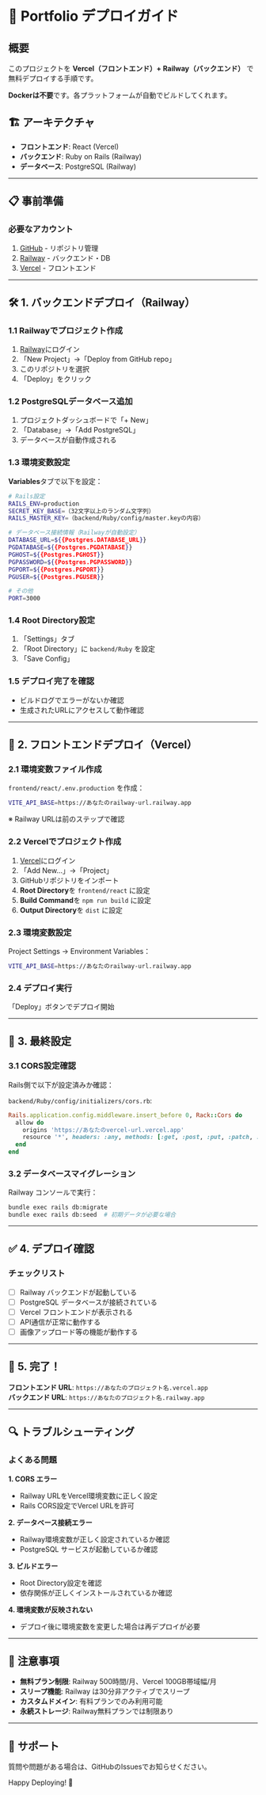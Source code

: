 # 🚀 Portfolio デプロイガイド

## 概要
このプロジェクトを **Vercel（フロントエンド）+ Railway（バックエンド）** で無料デプロイする手順です。

**Dockerは不要**です。各プラットフォームが自動でビルドしてくれます。

## 🏗️ アーキテクチャ
- **フロントエンド**: React (Vercel)
- **バックエンド**: Ruby on Rails (Railway) 
- **データベース**: PostgreSQL (Railway)

---

## 📋 事前準備

### 必要なアカウント
1. [GitHub](https://github.com) - リポジトリ管理
2. [Railway](https://railway.app) - バックエンド・DB
3. [Vercel](https://vercel.com) - フロントエンド

---

## 🛠️ 1. バックエンドデプロイ（Railway）

### 1.1 Railwayでプロジェクト作成
1. [Railway](https://railway.app)にログイン
2. 「New Project」→「Deploy from GitHub repo」
3. このリポジトリを選択
4. 「Deploy」をクリック

### 1.2 PostgreSQLデータベース追加
1. プロジェクトダッシュボードで「+ New」
2. 「Database」→「Add PostgreSQL」
3. データベースが自動作成される

### 1.3 環境変数設定
**Variables**タブで以下を設定：

```bash
# Rails設定
RAILS_ENV=production
SECRET_KEY_BASE=（32文字以上のランダム文字列）
RAILS_MASTER_KEY=（backend/Ruby/config/master.keyの内容）

# データベース接続情報（Railwayが自動設定）
DATABASE_URL=${{Postgres.DATABASE_URL}}
PGDATABASE=${{Postgres.PGDATABASE}}
PGHOST=${{Postgres.PGHOST}}
PGPASSWORD=${{Postgres.PGPASSWORD}}
PGPORT=${{Postgres.PGPORT}}
PGUSER=${{Postgres.PGUSER}}

# その他
PORT=3000
```

### 1.4 Root Directory設定
1. 「Settings」タブ
2. 「Root Directory」に `backend/Ruby` を設定
3. 「Save Config」

### 1.5 デプロイ完了を確認
- ビルドログでエラーがないか確認
- 生成されたURLにアクセスして動作確認

---

## 🎨 2. フロントエンドデプロイ（Vercel）

### 2.1 環境変数ファイル作成
`frontend/react/.env.production` を作成：

```bash
VITE_API_BASE=https://あなたのrailway-url.railway.app
```

※ Railway URLは前のステップで確認

### 2.2 Vercelでプロジェクト作成
1. [Vercel](https://vercel.com)にログイン
2. 「Add New...」→「Project」
3. GitHubリポジトリをインポート
4. **Root Directory**を `frontend/react` に設定
5. **Build Command**を `npm run build` に設定
6. **Output Directory**を `dist` に設定

### 2.3 環境変数設定
Project Settings → Environment Variables：

```bash
VITE_API_BASE=https://あなたのrailway-url.railway.app
```

### 2.4 デプロイ実行
「Deploy」ボタンでデプロイ開始

---

## 🔧 3. 最終設定

### 3.1 CORS設定確認
Rails側で以下が設定済みか確認：

`backend/Ruby/config/initializers/cors.rb`:
```ruby
Rails.application.config.middleware.insert_before 0, Rack::Cors do
  allow do
    origins 'https://あなたのvercel-url.vercel.app'
    resource '*', headers: :any, methods: [:get, :post, :put, :patch, :delete, :options, :head]
  end
end
```

### 3.2 データベースマイグレーション
Railway コンソールで実行：
```bash
bundle exec rails db:migrate
bundle exec rails db:seed  # 初期データが必要な場合
```

---

## ✅ 4. デプロイ確認

### チェックリスト
- [ ] Railway バックエンドが起動している
- [ ] PostgreSQL データベースが接続されている  
- [ ] Vercel フロントエンドが表示される
- [ ] API通信が正常に動作する
- [ ] 画像アップロード等の機能が動作する

---

## 🎯 5. 完了！

**フロントエンド URL**: `https://あなたのプロジェクト名.vercel.app`  
**バックエンド URL**: `https://あなたのプロジェクト名.railway.app`

---

## 🔍 トラブルシューティング

### よくある問題

**1. CORS エラー**
- Railway URLをVercel環境変数に正しく設定
- Rails CORS設定でVercel URLを許可

**2. データベース接続エラー**  
- Railway環境変数が正しく設定されているか確認
- PostgreSQL サービスが起動しているか確認

**3. ビルドエラー**
- Root Directory設定を確認
- 依存関係が正しくインストールされているか確認

**4. 環境変数が反映されない**
- デプロイ後に環境変数を変更した場合は再デプロイが必要

---

## 📝 注意事項

- **無料プラン制限**: Railway 500時間/月、Vercel 100GB帯域幅/月
- **スリープ機能**: Railway は30分非アクティブでスリープ
- **カスタムドメイン**: 有料プランでのみ利用可能
- **永続ストレージ**: Railway無料プランでは制限あり

---

## 🤝 サポート

質問や問題がある場合は、GitHubのIssuesでお知らせください。

Happy Deploying! 🎉